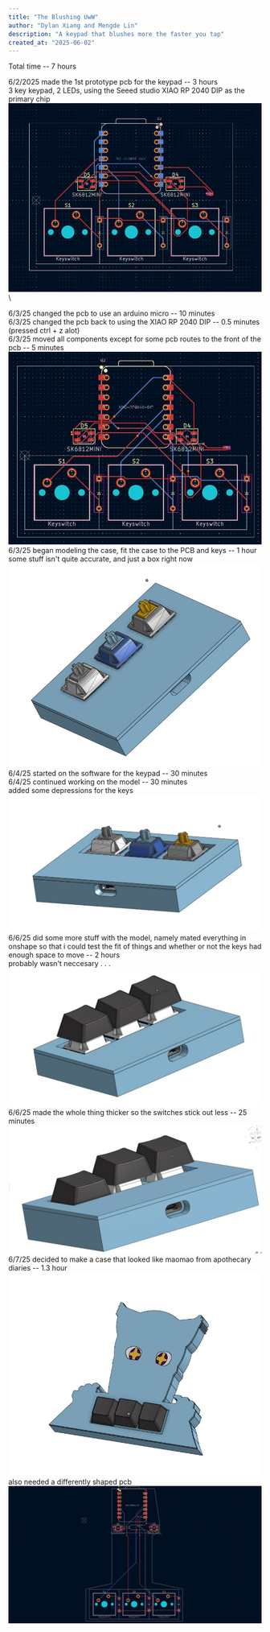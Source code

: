 ```yaml
---
title: "The Blushing UwW"
author: "Dylan Xiang and Mengde Lin"
description: "A keypad that blushes more the faster you tap"
created_at: "2025-06-02"
---
```


Total time -- 7 hours

6/2/2025 made the 1st prototype pcb for the keypad -- 3 hours\
    3 key keypad, 2 LEDs, using the Seeed studio XIAO RP 2040 DIP as the primary chip\
    ![Initial PCB Design](Gallery/06-02-25.jpg)\

6/3/25 changed the pcb to use an arduino micro -- 10 minutes\
6/3/25 changed the pcb back to using the XIAO RP 2040 DIP -- 0.5 minutes (pressed ctrl + z alot)\
6/3/25 moved all components except for some pcb routes to the front of the pcb -- 5 minutes\
    ![Components moved to front](Gallery/06-03-25.jpg)\
6/3/25 began modeling the case, fit the case to the PCB and keys -- 1 hour\
    some stuff isn't quite accurate, and just a box right now\
    ![Model so far](Gallery/06-03-25-1.jpg)\
6/4/25 started on the software for the keypad -- 30 minutes\
6/4/25 continued working on the model -- 30 minutes\
    added some depressions for the keys\
    ![changes made](Gallery/06-04-25.jpg)
6/6/25 did some more stuff with the model, namely mated everything in onshape so that i could test the fit of things and whether or not the keys had enough space to move -- 2 hours \
    probably wasn't neccesary . . .
    ![they be stickin out](Gallery/06-06-25.jpg)
6/6/25 made the whole thing thicker so the switches stick out less -- 25 minutes \
    ![the no longer be stickin out](Gallery/06-06-25-1.jpg)
6/7/25 decided to make a case that looked like maomao from apothecary diaries -- 1.3 hour \
    ![weeb](Gallery/finished_case.jpg)\
    also needed a differently shaped pcb\
    ![it looks like a thing that jinshi supposedly does not have](Gallery/finished_pcb.jpg)

